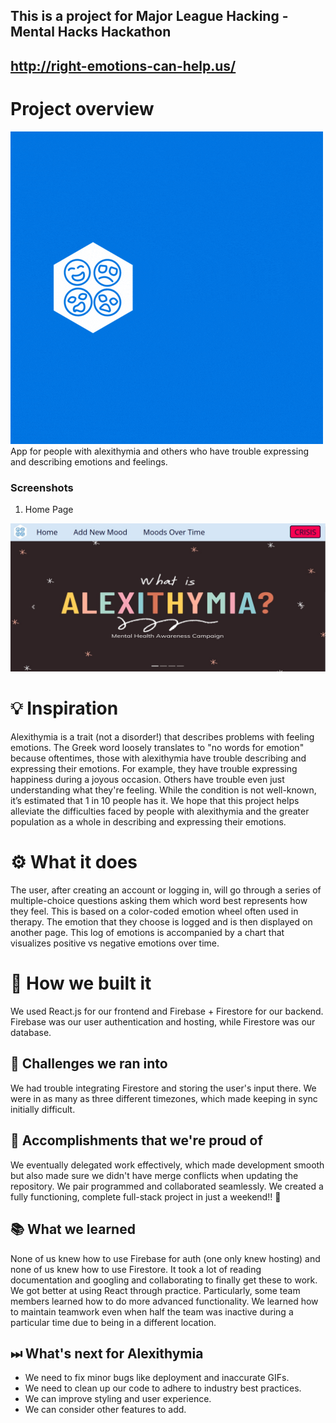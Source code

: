 ## This is a project for Major League Hacking - Mental Hacks Hackathon
## http://right-emotions-can-help.us/
# Project overview 
<img src="/src/components/img/logo-animated.gif">
App for people with alexithymia and others who have trouble expressing and describing emotions and feelings.

### Screenshots
1. Home Page
<img src = "screenshots/home.jpg">

# 💡 Inspiration

Alexithymia is a trait (not a disorder!) that describes problems with feeling emotions. The Greek word loosely translates to "no words for emotion" because oftentimes, those with alexithymia have trouble describing and expressing their emotions. For example, they have trouble expressing happiness during a joyous occasion. Others have trouble even just understanding what they're feeling. While the condition is not well-known, it’s estimated that 1 in 10 people has it. We hope that this project helps alleviate the difficulties faced by people with alexithymia and the greater population as a whole in describing and expressing their emotions.

# ⚙ What it does
The user, after creating an account or logging in, will go through a series of multiple-choice questions asking them which word best represents how they feel. This is based on a color-coded emotion wheel often used in therapy. The emotion that they choose is logged and is then displayed on another page. This log of emotions is accompanied by a chart that visualizes positive vs negative emotions over time.

# 🔧 How we built it
We used React.js for our frontend and Firebase + Firestore for our backend. Firebase was our user authentication and hosting, while Firestore was our database.

## 💪 Challenges we ran into
We had trouble integrating Firestore and storing the user's input there.
We were in as many as three different timezones, which made keeping in sync initially difficult.

## 📌 Accomplishments that we're proud of
We eventually delegated work effectively, which made development smooth but also made sure we didn't have merge conflicts when updating the repository. We pair programmed and collaborated seamlessly.
We created a fully functioning, complete full-stack project in just a weekend!! 🥳

## 📚 What we learned
None of us knew how to use Firebase for auth (one only knew hosting) and none of us knew how to use Firestore. It took a lot of reading documentation and googling and collaborating to finally get these to work.
We got better at using React through practice. Particularly, some team members learned how to do more advanced functionality.
We learned how to maintain teamwork even when half the team was inactive during a particular time due to being in a different location.

## ⏭ What's next for Alexithymia
- We need to fix minor bugs like deployment and inaccurate GIFs.
- We need to clean up our code to adhere to industry best practices.
- We can improve styling and user experience.
- We can consider other features to add.
